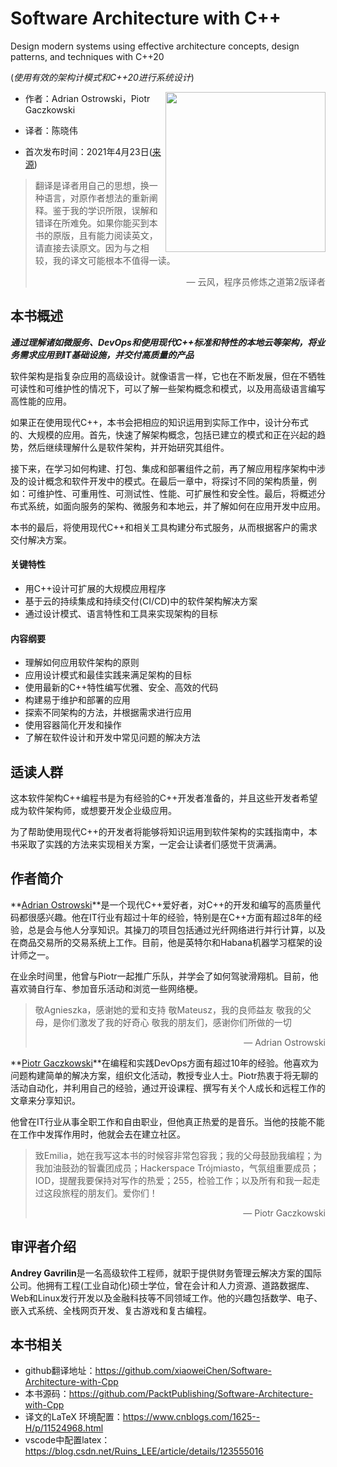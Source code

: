 # Software Architecture with C++

Design modern systems using effective architecture concepts, design patterns, and techniques with C++20

(*使用有效的架构计模式和C++20进行系统设计*)

<a><img src="cover.png" height="256px" align="right"></a>

* 作者：Adrian Ostrowski，Piotr Gaczkowski

* 译者：陈晓伟

* 首次发布时间：2021年4月23日([来源](https://www.amazon.com/Software-Architecture-effective-architecture-techniques/dp/1838554599))

> 翻译是译者用自己的思想，换一种语言，对原作者想法的重新阐释。鉴于我的学识所限，误解和错译在所难免。如果你能买到本书的原版，且有能力阅读英文，请直接去读原文。因为与之相较，我的译文可能根本不值得一读。
>
> <p align="right"> — 云风，程序员修炼之道第2版译者</p>

## 本书概述

***通过理解诸如微服务、DevOps和使用现代C++标准和特性的本地云等架构，将业务需求应用到IT基础设施，并交付高质量的产品***

软件架构是指复杂应用的高级设计。就像语言一样，它也在不断发展，但在不牺牲可读性和可维护性的情况下，可以了解一些架构概念和模式，以及用高级语言编写高性能的应用。

如果正在使用现代C++，本书会把相应的知识运用到实际工作中，设计分布式的、大规模的应用。首先，快速了解架构概念，包括已建立的模式和正在兴起的趋势，然后继续理解什么是软件架构，并开始研究其组件。

接下来，在学习如何构建、打包、集成和部署组件之前，再了解应用程序架构中涉及的设计概念和软件开发中的模式。在最后一章中，将探讨不同的架构质量，例如：可维护性、可重用性、可测试性、性能、可扩展性和安全性。最后，将概述分布式系统，如面向服务的架构、微服务和本地云，并了解如何在应用开发中应用。

本书的最后，将使用现代C++和相关工具构建分布式服务，从而根据客户的需求交付解决方案。

#### 关键特性

- 用C++设计可扩展的大规模应用程序
- 基于云的持续集成和持续交付(CI/CD)中的软件架构解决方案
- 通过设计模式、语言特性和工具来实现架构的目标

#### 内容纲要

- 理解如何应用软件架构的原则
- 应用设计模式和最佳实践来满足架构的目标
- 使用最新的C++特性编写优雅、安全、高效的代码
- 构建易于维护和部署的应用
- 探索不同架构的方法，并根据需求进行应用
- 使用容器简化开发和操作
- 了解在软件设计和开发中常见问题的解决方法

## 适读人群

这本软件架构C++编程书是为有经验的C++开发者准备的，并且这些开发者希望成为软件架构师，或想要开发企业级应用。

为了帮助使用现代C++的开发者将能够将知识运用到软件架构的实践指南中，本书采取了实践的方法来实现相关方案，一定会让读者们感觉干货满满。

## 作者简介

**[Adrian Ostrowski](https://www.amazon.com/Adrian-Ostrowski/e/B08ZQTDGHR/ref=aufs_dp_mata_dsk)**是一个现代C++爱好者，对C++的开发和编写的高质量代码都很感兴趣。他在IT行业有超过十年的经验，特别是在C++方面有超过8年的经验，总是会与他人分享知识。其操刀的项目包括通过光纤网络进行并行计算，以及在商品交易所的交易系统上工作。目前，他是英特尔和Habana机器学习框架的设计师之一。

在业余时间里，他曾与Piotr一起推广乐队，并学会了如何驾驶滑翔机。目前，他喜欢骑自行车、参加音乐活动和浏览一些网络梗。

> 敬Agnieszka，感谢她的爱和支持
> 敬Mateusz，我的良师益友
> 敬我的父母，是你们激发了我的好奇心
> 敬我的朋友们，感谢你们所做的一切
>
> <p align="right"> — Adrian Ostrowski</p>

**[Piotr Gaczkowski](https://www.amazon.com/Piotr-Gaczkowski/e/B08Y7V74KM/ref=aufs_dp_mata_dsk)**在编程和实践DevOps方面有超过10年的经验。他喜欢为问题构建简单的解决方案，组织文化活动，教授专业人士。Piotr热衷于将无聊的活动自动化，并利用自己的经验，通过开设课程、撰写有关个人成长和远程工作的文章来分享知识。

他曾在IT行业从事全职工作和自由职业，但他真正热爱的是音乐。当他的技能不能在工作中发挥作用时，他就会去在建立社区。

> 致Emilia，她在我写这本书的时候容非常包容我；我的父母鼓励我编程；为我加油鼓劲的智囊团成员；Hackerspace Trójmiasto，气氛组重要成员；IOD，提醒我要保持对写作的热爱；255，检验工作；以及所有和我一起走过这段旅程的朋友们。爱你们！
> 
> <p align="right"> — Piotr Gaczkowski</p>

## 审评者介绍

**Andrey Gavrilin**是一名高级软件工程师，就职于提供财务管理云解决方案的国际公司。他拥有工程(工业自动化)硕士学位，曾在会计和人力资源、道路数据库、Web和Linux发行开发以及金融科技等不同领域工作。他的兴趣包括数学、电子、嵌入式系统、全栈网页开发、复古游戏和复古编程。

## 本书相关

* github翻译地址：https://github.com/xiaoweiChen/Software-Architecture-with-Cpp
* 本书源码：https://github.com/PacktPublishing/Software-Architecture-with-Cpp
* 译文的LaTeX 环境配置：https://www.cnblogs.com/1625--H/p/11524968.html 
* vscode中配置latex：https://blog.csdn.net/Ruins_LEE/article/details/123555016


